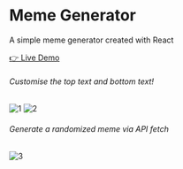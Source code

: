# Meme Generator

<p>
 A simple meme generator created with React
</p>

<a href='https://xyzuka-meme-generator.netlify.app/'>👉 Live Demo</a>

###### Customise the top text and bottom text!
![1](https://user-images.githubusercontent.com/94155478/190849087-a4b8957e-3fff-4243-945d-ebeda985e477.gif)
![2](https://user-images.githubusercontent.com/94155478/190849089-0fdbca04-1713-4d96-8735-3c12a098ab2b.gif)

###### Generate a randomized meme via API fetch
![3](https://user-images.githubusercontent.com/94155478/190849115-c3567919-346c-4f7c-87b1-b20b548fe333.gif)

